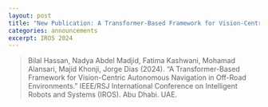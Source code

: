 ```yaml
---
layout: post
title: "New Publication: A Transformer-Based Framework for Vision-Centric  Autonomous Navigation in Off-Road Environments. IROS 2024"
categories: announcements
excerpt: IROS 2024
---
```


>Bilal Hassan, Nadya Abdel Madjid, Fatima Kashwani, Mohamad Alansari, Majid Khonji, Jorge Dias (2024). “A Transformer-Based Framework for Vision-Centric  Autonomous Navigation in Off-Road Environments.” IEEE/RSJ International Conference on Intelligent Robots and Systems (IROS). Abu Dhabi. UAE.
